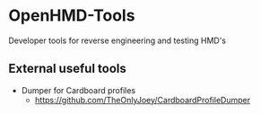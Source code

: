 # OpenHMD-Tools
Developer tools for reverse engineering and testing HMD's

## External useful tools
  * Dumper for Cardboard profiles
    * https://github.com/TheOnlyJoey/CardboardProfileDumper
